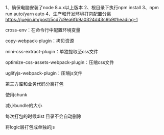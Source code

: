 1、确保电脑安装了node 8.x.x以上版本
2、根目录下执行npm install 
3、npm run auto/yarn auto
4、生产和开发环境打包配置分离
https://juejin.im/post/5cd7c9ea6fb9a0324d43c9b9#heading-1

cross-env：在命令行中配置环境变量

copy-webpack-plugin：拷贝资源

mini-css-extract-plugin：单独提取至css文件

optimize-css-assets-webpack-plugin：压缩css文件

uglifyjs-webpack-plugin：压缩js文件

第三方库和业务代码分离打包

使用chunk  

减小bundle的大小 

每次打包的时候dist 目录不会自动删除

将logic层打包成单独的js